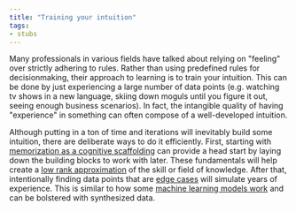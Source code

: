 ```yaml
---
title: "Training your intuition"
tags:
- stubs
---
```


Many professionals in various fields have talked about relying on "feeling" over strictly adhering to rules. Rather than using predefined rules for decisionmaking, their approach to learning is to train your intuition. This can be done by just experiencing a large number of data points (e.g. watching tv shows in a new language, skiing down moguls until you figure it out, seeing enough business scenarios). In fact, the intangible quality of having "experience" in something can often compose of a well-developed intuition. 

Although putting in a ton of time and iterations will inevitably build some intuition, there are deliberate ways to do it efficiently. First, starting with [memorization as a cognitive scaffolding](notes/memorization-as-a-cognitive-scaffolding) can provide a head start by laying down the building blocks to work with later. These fundamentals will help create a [low rank approximation](notes/low-rank-approximation) of the skill or field of knowledge. After that, intentionally finding data points that are [edge cases](notes/edge-case) will simulate years of experience. This is similar to how some [machine learning models work](notes/ai-is-a-collage) and can be bolstered with synthesized data.